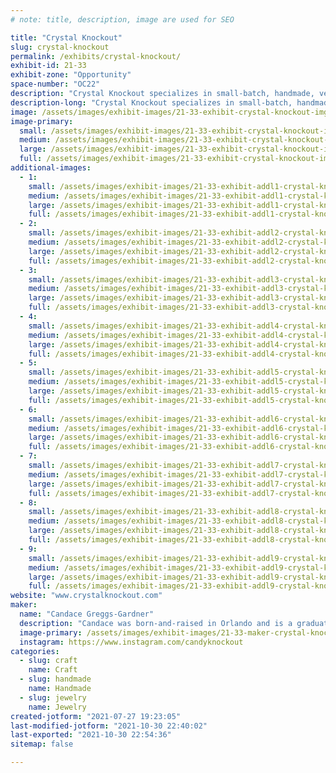 ```yaml
---
# note: title, description, image are used for SEO

title: "Crystal Knockout"
slug: crystal-knockout
permalink: /exhibits/crystal-knockout/
exhibit-id: 21-33
exhibit-zone: "Opportunity"
space-number: "OC22"
description: "Crystal Knockout specializes in small-batch, handmade, vegan nail polish in a variety of finishes."
description-long: "Crystal Knockout specializes in small-batch, handmade, vegan nail polish in a variety of colors and finishes. One of our most popular creations is thermochromic nail polish that changes colors with temperature! We&#039;ve also begun making magnetic nail polish that can be manipulated with a neodymium magnet to create ripples and stripes. In addition to nail polish, we offer a selection of jewelry and resin creations that are created with the same pigments and glitters we use in our polish, as well as some hand and nail care items."
image: /assets/images/exhibit-images/21-33-exhibit-crystal-knockout-img-6574a-large.jpg
image-primary: 
  small: /assets/images/exhibit-images/21-33-exhibit-crystal-knockout-img-6574a-small.jpg
  medium: /assets/images/exhibit-images/21-33-exhibit-crystal-knockout-img-6574a-medium.jpg
  large: /assets/images/exhibit-images/21-33-exhibit-crystal-knockout-img-6574a-large.jpg
  full: /assets/images/exhibit-images/21-33-exhibit-crystal-knockout-img-6574a-full.jpg
additional-images: 
  - 1:
    small: /assets/images/exhibit-images/21-33-exhibit-addl1-crystal-knockout-metamorphosispsycheblossom1-small.jpg
    medium: /assets/images/exhibit-images/21-33-exhibit-addl1-crystal-knockout-metamorphosispsycheblossom1-medium.jpg
    large: /assets/images/exhibit-images/21-33-exhibit-addl1-crystal-knockout-metamorphosispsycheblossom1-large.jpg
    full: /assets/images/exhibit-images/21-33-exhibit-addl1-crystal-knockout-metamorphosispsycheblossom1-full.jpg
  - 2:
    small: /assets/images/exhibit-images/21-33-exhibit-addl2-crystal-knockout-metamorphosisspiritrevival1-small.jpg
    medium: /assets/images/exhibit-images/21-33-exhibit-addl2-crystal-knockout-metamorphosisspiritrevival1-medium.jpg
    large: /assets/images/exhibit-images/21-33-exhibit-addl2-crystal-knockout-metamorphosisspiritrevival1-large.jpg
    full: /assets/images/exhibit-images/21-33-exhibit-addl2-crystal-knockout-metamorphosisspiritrevival1-full.jpg
  - 3:
    small: /assets/images/exhibit-images/21-33-exhibit-addl3-crystal-knockout-photo-apr-25-3-06-25-am-small.jpg
    medium: /assets/images/exhibit-images/21-33-exhibit-addl3-crystal-knockout-photo-apr-25-3-06-25-am-medium.jpg
    large: /assets/images/exhibit-images/21-33-exhibit-addl3-crystal-knockout-photo-apr-25-3-06-25-am-large.jpg
    full: /assets/images/exhibit-images/21-33-exhibit-addl3-crystal-knockout-photo-apr-25-3-06-25-am-full.jpg
  - 4:
    small: /assets/images/exhibit-images/21-33-exhibit-addl4-crystal-knockout-photo-aug-31-2-10-49-pm-small.jpg
    medium: /assets/images/exhibit-images/21-33-exhibit-addl4-crystal-knockout-photo-aug-31-2-10-49-pm-medium.jpg
    large: /assets/images/exhibit-images/21-33-exhibit-addl4-crystal-knockout-photo-aug-31-2-10-49-pm-large.jpg
    full: /assets/images/exhibit-images/21-33-exhibit-addl4-crystal-knockout-photo-aug-31-2-10-49-pm-full.jpg
  - 5:
    small: /assets/images/exhibit-images/21-33-exhibit-addl5-crystal-knockout-photo-feb-20-8-31-11-pm-small.jpg
    medium: /assets/images/exhibit-images/21-33-exhibit-addl5-crystal-knockout-photo-feb-20-8-31-11-pm-medium.jpg
    large: /assets/images/exhibit-images/21-33-exhibit-addl5-crystal-knockout-photo-feb-20-8-31-11-pm-large.jpg
    full: /assets/images/exhibit-images/21-33-exhibit-addl5-crystal-knockout-photo-feb-20-8-31-11-pm-full.jpg
  - 6:
    small: /assets/images/exhibit-images/21-33-exhibit-addl6-crystal-knockout-photo-jan-22-6-00-23-pm-small.jpg
    medium: /assets/images/exhibit-images/21-33-exhibit-addl6-crystal-knockout-photo-jan-22-6-00-23-pm-medium.jpg
    large: /assets/images/exhibit-images/21-33-exhibit-addl6-crystal-knockout-photo-jan-22-6-00-23-pm-large.jpg
    full: /assets/images/exhibit-images/21-33-exhibit-addl6-crystal-knockout-photo-jan-22-6-00-23-pm-full.jpg
  - 7:
    small: /assets/images/exhibit-images/21-33-exhibit-addl7-crystal-knockout-photo-mar-11-9-55-06-am-small.jpg
    medium: /assets/images/exhibit-images/21-33-exhibit-addl7-crystal-knockout-photo-mar-11-9-55-06-am-medium.jpg
    large: /assets/images/exhibit-images/21-33-exhibit-addl7-crystal-knockout-photo-mar-11-9-55-06-am-large.jpg
    full: /assets/images/exhibit-images/21-33-exhibit-addl7-crystal-knockout-photo-mar-11-9-55-06-am-full.jpg
  - 8:
    small: /assets/images/exhibit-images/21-33-exhibit-addl8-crystal-knockout-photo-mar-28-9-23-17-am-small.jpg
    medium: /assets/images/exhibit-images/21-33-exhibit-addl8-crystal-knockout-photo-mar-28-9-23-17-am-medium.jpg
    large: /assets/images/exhibit-images/21-33-exhibit-addl8-crystal-knockout-photo-mar-28-9-23-17-am-large.jpg
    full: /assets/images/exhibit-images/21-33-exhibit-addl8-crystal-knockout-photo-mar-28-9-23-17-am-full.jpg
  - 9:
    small: /assets/images/exhibit-images/21-33-exhibit-addl9-crystal-knockout-photo-mar-28-9-23-22-am-small.jpg
    medium: /assets/images/exhibit-images/21-33-exhibit-addl9-crystal-knockout-photo-mar-28-9-23-22-am-medium.jpg
    large: /assets/images/exhibit-images/21-33-exhibit-addl9-crystal-knockout-photo-mar-28-9-23-22-am-large.jpg
    full: /assets/images/exhibit-images/21-33-exhibit-addl9-crystal-knockout-photo-mar-28-9-23-22-am-full.jpg
website: "www.crystalknockout.com"
maker: 
  name: "Candace Greggs-Gardner"
  description: "Candace was born-and-raised in Orlando and is a graduate of William R. Boone High School and the University of Central Florida. She&#039;s a trained vocalist, an amateur computer techie, a caffeine addict, a kitty wrangler, and happily married to a fellow Orlando native. She began her career in creativity in 2013 when she opened a small business making crystallized goods, including cell phone cases, wedding cake toppers, and apparel. Soon after, her love of color drew her to start dabbling in nail polish and other cosmetics and Crystal Knockout was born. "
  image-primary: /assets/images/exhibit-images/21-33-maker-crystal-knockout-photo-nov-11-10-30-03-amsq-medium.jpg
  instagram: https://www.instagram.com/candyknockout
categories: 
  - slug: craft
    name: Craft
  - slug: handmade
    name: Handmade
  - slug: jewelry
    name: Jewelry
created-jotform: "2021-07-27 19:23:05"
last-modified-jotform: "2021-10-30 22:40:02"
last-exported: "2021-10-30 22:54:36"
sitemap: false

---
```

